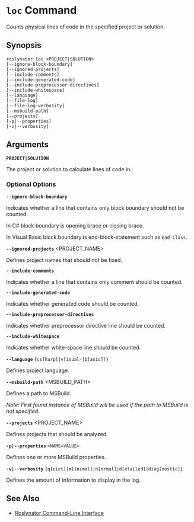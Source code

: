 
# `loc` Command

Counts physical lines of code in the specified project or solution.

## Synopsis

```
roslynator loc <PROJECT|SOLUTION>
[--ignore-block-boundary]
[--ignored-projects]
[--include-comments]
[--include-generated-code]
[--include-preprocessor-directives]
[--include-whitespace]
[--language]
[--file-log]
[--file-log-verbosity]
[--msbuild-path]
[--projects]
[-p|--properties]
[-v|--verbosity]
```

## Arguments

**`PROJECT|SOLUTION`**

The project or solution to calculate lines of code in.

### Optional Options

**`--ignore-block-boundary`**

Indicates whether a line that contains only block boundary should not be counted.

In C# block boundary is opening brace or closing brace.

In Visual Basic block boundary is end-block-statement such as `End Class`.

**`--ignored-projects`** <PROJECT_NAME>

Defines project names that should not be fixed.

**`--include-comments`**

Indicates whether a line that contains only comment should be counted.

**`--include-generated-code`**

Indicates whether generated code should be counted.

**`--include-preprocessor-directives`**

Indicates whether preprocessor directive line should be counted.

**`--include-whitespace`**

Indicates whether white-space line should be counted.

**`--language`** `{cs[harp]|v[isual-]b[asic])}`

Defines project language.

**`--msbuild-path`** <MSBUILD_PATH>

Defines a path to MSBuild.

*Note: First found instance of MSBuild will be used if the path to MSBuild is not specified.*

**`--projects`** <PROJECT_NAME>

Defines projects that should be analyzed.

**`-p|--properties`** `<NAME=VALUE>`

Defines one or more MSBuild properties.

**`-v|--verbosity`** `{q[uiet]|m[inimal]|n[ormal]|d[etailed]|diag[nostic]}`

Defines the amount of information to display in the log.

## See Also

* [Roslynator Command-Line Interface](README.md)
